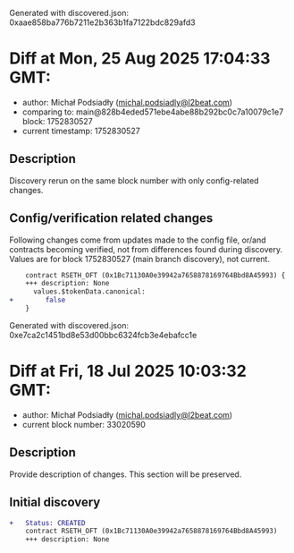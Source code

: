 Generated with discovered.json: 0xaae858ba776b7211e2b363b1fa7122bdc829afd3

# Diff at Mon, 25 Aug 2025 17:04:33 GMT:

- author: Michał Podsiadły (<michal.podsiadly@l2beat.com>)
- comparing to: main@828b4eded571ebe4abe88b292bc0c7a10079c1e7 block: 1752830527
- current timestamp: 1752830527

## Description

Discovery rerun on the same block number with only config-related changes.

## Config/verification related changes

Following changes come from updates made to the config file,
or/and contracts becoming verified, not from differences found during
discovery. Values are for block 1752830527 (main branch discovery), not current.

```diff
    contract RSETH_OFT (0x1Bc71130A0e39942a7658878169764Bbd8A45993) {
    +++ description: None
      values.$tokenData.canonical:
+        false
    }
```

Generated with discovered.json: 0xe7ca2c1451bd8e53d00bbc6324fcb3e4ebafcc1e

# Diff at Fri, 18 Jul 2025 10:03:32 GMT:

- author: Michał Podsiadły (<michal.podsiadly@l2beat.com>)
- current block number: 33020590

## Description

Provide description of changes. This section will be preserved.

## Initial discovery

```diff
+   Status: CREATED
    contract RSETH_OFT (0x1Bc71130A0e39942a7658878169764Bbd8A45993)
    +++ description: None
```
